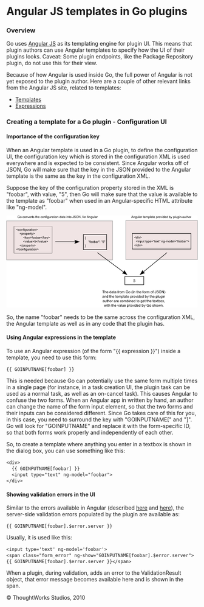 
 

Angular JS templates in Go plugins<!-- {.collapsible-heading onclick="toggleCollapse($(this));"} -->
==================================

### Overview<!-- {.collapsible-heading onclick="toggleCollapse($(this));"} -->

Go uses [Angular JS](http://docs.angularjs.org/guide/templates) as its
templating engine for plugin UI. This means that plugin authors can use
Angular templates to specify how the UI of their plugins looks. Caveat:
Some plugin endpoints, like the Package Repository plugin, do not use
this for their view.

Because of how Angular is used inside Go, the full power of Angular is
not yet exposed to the plugin author. Here are a couple of other
relevant links from the Angular JS site, related to templates:

-   [Templates](http://docs.angularjs.org/tutorial/step_08)
-   [Expressions](http://docs.angularjs.org/guide/expression)

### Creating a template for a Go plugin - Configuration UI<!-- {.collapsible-heading onclick="toggleCollapse($(this));"} -->

#### Importance of the configuration key<!-- {.collapsible-heading onclick="toggleCollapse($(this));"} -->

When an Angular template is used in a Go plugin, to define the
configuration UI, the configuration key which is stored in the
configuration XML is used everywhere and is expected to be consistent.
Since Angular works off of JSON, Go will make sure that the key in the
JSON provided to the Angular template is the same as the key in the
configuration XML.

Suppose the key of the configuration property stored in the XML is
"foobar", with value, "5", then Go will make sure that the value is
available to the template as "foobar" when used in an Angular-specific
HTML attribute like "ng-model".

![](../resources/images/cruise/plugin_angular.png)

So, the name "foobar" needs to be the same across the configuration XML,
the Angular template as well as in any code that the plugin has.

#### Using Angular expressions in the template<!-- {.collapsible-heading onclick="toggleCollapse($(this));"} -->

To use an Angular expression (of the form "{{ expression }}") inside a
template, you need to use this form:

``` {.code}
{{ GOINPUTNAME[foobar] }}
```

This is needed because Go can potentially use the same form multiple
times in a single page (for instance, in a task creation UI, the plugin
task can be used as a normal task, as well as an on-cancel task). This
causes Angular to confuse the two forms. When an Angular app in written
by hand, an author can change the name of the form input element, so
that the two forms and their inputs can be considered different. Since
Go takes care of this for you, in this case, you need to surround the
key with "GOINPUTNAME[" and "]". Go will look for "GOINPUTNAME" and
replace it with the form-specific ID, so that both forms work properly
and independently of each other.

So, to create a template where anything you enter in a textbox is shown
in the dialog box, you can use something like this:

``` {.code}
<div>
  {{ GOINPUTNAME[foobar] }}
  <input type="text" ng-model="foobar">
</div>
```

#### Showing validation errors in the UI<!-- {.collapsible-heading onclick="toggleCollapse($(this));"} -->

Similar to the errors available in Angular (described
[here](http://docs.angularjs.org/api/ng/directive/input) and
[here](http://docs.angularjs.org/guide/forms)), the server-side
validation errors populated by the plugin are available as:

``` {.code}
{{ GOINPUTNAME[foobar].$error.server }}
```

Usually, it is used like this:

``` {.code}
<input type='text' ng-model='foobar'>
<span class="form_error" ng-show="GOINPUTNAME[foobar].$error.server">{{ GOINPUTNAME[foobar].$error.server }}</span>
```

When a plugin, during validation, adds an error to the ValidationResult
object, that error message becomes available here and is shown in the
span.





© ThoughtWorks Studios, 2010

